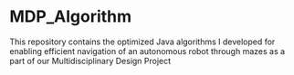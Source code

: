 # MDP_Algorithm
This repository contains the optimized Java algorithms I developed for enabling efficient navigation of an autonomous robot through mazes as a part of our Multidisciplinary Design Project
